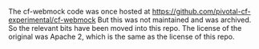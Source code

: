 The cf-webmock code was once hosted at https://github.com/pivotal-cf-experimental/cf-webmock
But this was not maintained and was archived.
So the relevant bits have been moved into this repo.
The license of the original was Apache 2, which is the same as the license of this repo.